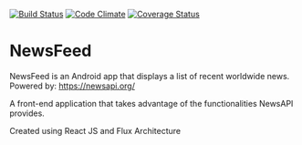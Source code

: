 [![Build Status](https://travis-ci.org/andela-hngerebara/NewsFeed.svg?branch=master)](https://travis-ci.org/andela-hngerebara/NewsFeed)
[![Code Climate](https://codeclimate.com/github/codeclimate/codeclimate/badges/gpa.svg)](https://codeclimate.com/github/codeclimate/codeclimate)
[![Coverage Status](https://coveralls.io/repos/github/andela-hngerebara/NewsFeed/badge.svg?branch=master)](https://coveralls.io/github/andela-hngerebara/NewsFeed?branch=master)

# NewsFeed

NewsFeed is an Android app that displays a list of recent worldwide news. Powered by: https://newsapi.org/


A front-end application that takes advantage of the functionalities NewsAPI provides.

Created using React JS and Flux Architecture
